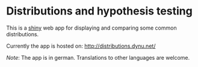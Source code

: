 # Distributions and hypothesis testing

This is a [shiny](http://shiny.rstudio.com/) web app for displaying and
comparing some common distributions.

Currently the app is hosted on: <http://distributions.dynu.net/>

*Note*: The app is in german. Translations to other languages are welcome.